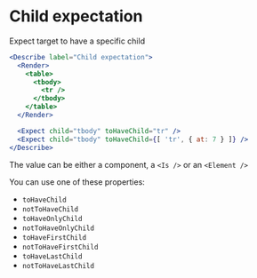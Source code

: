 # Child expectation

Expect target to have a specific child

```jsx
<Describe label="Child expectation">
  <Render>
    <table>
      <tbody>
        <tr />
      </tbody>
    </table>
  </Render>

  <Expect child="tbody" toHaveChild="tr" />
  <Expect child="tbody" toHaveChild={[ 'tr', { at: 7 } ]} />
</Describe>
```

The value can be either a component, a `<Is />` or an `<Element />`

You can use one of these properties:

- `toHaveChild`
- `notToHaveChild`
- `toHaveOnlyChild`
- `notToHaveOnlyChild`
- `toHaveFirstChild`
- `notToHaveFirstChild`
- `toHaveLastChild`
- `notToHaveLastChild`
